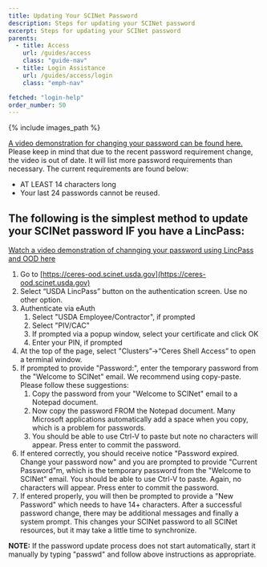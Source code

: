 ```yaml
---
title: Updating Your SCINet Password
description: Steps for updating your SCINet password
excerpt: Steps for updating your SCINet password
parents:
  - title: Access
    url: /guides/access
    class: "guide-nav"
  - title: Login Assistance
    url: /guides/access/login
    class: "emph-nav"

fetched: "login-help"
order_number: 50
---
```


{% include images_path %}




[A video demonstration for changing your password can be found here.](https://www.youtube.com/watch?v=Amhw2k5mftI)  Please keep in mind that due to the recent password requirement change, the video is out of date. It will list more password requirements than necessary.  The current requirements are found below:
* AT LEAST 14 characters long
* Your last 24 passwords cannot be reused.


## The following is the simplest method to update your SCINet password IF you have a LincPass:
[Watch a video demonstration of channging your password using LincPass and OOD here](https://youtu.be/tx3sQX7rl70)

1.	Go to [https://ceres-ood.scinet.usda.gov](https://ceres-ood.scinet.usda.gov) 
1.	Select “USDA LincPass” button on the authentication screen. Use no other option. 
1.	Authenticate via eAuth 
    1. Select "USDA Employee/Contractor", if prompted 
    1. Select "PIV/CAC" 
    1. If prompted via a popup window, select your certificate and click OK 
    1. Enter your PIN, if prompted 
1.	At the top of the page, select "Clusters”->“Ceres Shell Access” to open a terminal window. 
1.	If prompted to provide "Password:", enter the temporary password from the "Welcome to SCINet" email. We recommend using copy-paste. Please follow these suggestions: 
    1. Copy the password from your "Welcome to SCINet" email to a Notepad document. 
    1. Now copy the password FROM the Notepad document. Many Microsoft applications automatically add a space when you copy, which is a problem for passwords. 
    1. You should be able to use Ctrl-V to paste but note no characters will appear. Press enter to commit the password. 
1.	If entered correctly, you should receive notice "Password expired. Change your password now" and you are prompted to provide "Current Password"m, which is the temporary password from the "Welcome to SCINet" email. You should be able to use Ctrl-V to paste. Again, no characters will appear. Press enter to commit the password. 
1.	If entered properly, you will then be prompted to provide a "New Password" which needs to have 14+ characters. After a successful password change, there may be additional messages and finally a system prompt. This changes your SCINet password to all SCINet resources, but it may take a little time to synchronize.  

**NOTE:** If the password update process does not start automatically, start it manually by typing "passwd" and follow above instructions as appropriate. 
